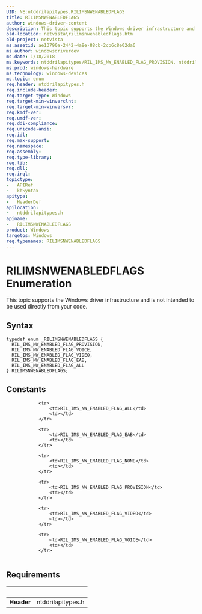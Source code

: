 ```yaml
---
UID: NE:ntddrilapitypes.RILIMSNWENABLEDFLAGS
title: RILIMSNWENABLEDFLAGS
author: windows-driver-content
description: This topic supports the Windows driver infrastructure and is not intended to be used directly from your code.
old-location: netvista\rilimsnwenabledflags.htm
old-project: netvista
ms.assetid: ae13790a-2442-4a8e-88cb-2cb6c8e02da6
ms.author: windowsdriverdev
ms.date: 1/18/2018
ms.keywords: ntddrilapitypes/RIL_IMS_NW_ENABLED_FLAG_PROVISION, ntddrilapitypes/RILIMSNWENABLEDFLAGS, RIL_IMS_NW_ENABLED_FLAG_EAB, RILIMSNWENABLEDFLAGS enumeration [Network Drivers Starting with Windows Vista], RIL_IMS_NW_ENABLED_FLAG_ALL, RILIMSNWENABLEDFLAGS, ntddrilapitypes/RIL_IMS_NW_ENABLED_FLAG_ALL, RIL_IMS_NW_ENABLED_FLAG_VOICE, RIL_IMS_NW_ENABLED_FLAG_VIDEO, RIL_IMS_NW_ENABLED_FLAG_PROVISION, ntddrilapitypes/RIL_IMS_NW_ENABLED_FLAG_VOICE, ntddrilapitypes/RIL_IMS_NW_ENABLED_FLAG_EAB, ntddrilapitypes/RIL_IMS_NW_ENABLED_FLAG_VIDEO, netvista.rilimsnwenabledflags
ms.prod: windows-hardware
ms.technology: windows-devices
ms.topic: enum
req.header: ntddrilapitypes.h
req.include-header: 
req.target-type: Windows
req.target-min-winverclnt: 
req.target-min-winversvr: 
req.kmdf-ver: 
req.umdf-ver: 
req.ddi-compliance: 
req.unicode-ansi: 
req.idl: 
req.max-support: 
req.namespace: 
req.assembly: 
req.type-library: 
req.lib: 
req.dll: 
req.irql: 
topictype:
-	APIRef
-	kbSyntax
apitype:
-	HeaderDef
apilocation:
-	ntddrilapitypes.h
apiname:
-	RILIMSNWENABLEDFLAGS
product: Windows
targetos: Windows
req.typenames: RILIMSNWENABLEDFLAGS
---
```


# RILIMSNWENABLEDFLAGS Enumeration
This topic supports the Windows driver infrastructure and is not intended to be used directly from your code.

## Syntax
````
typedef enum _RILIMSNWENABLEDFLAGS { 
  RIL_IMS_NW_ENABLED_FLAG_PROVISION,
  RIL_IMS_NW_ENABLED_FLAG_VOICE,
  RIL_IMS_NW_ENABLED_FLAG_VIDEO,
  RIL_IMS_NW_ENABLED_FLAG_EAB,
  RIL_IMS_NW_ENABLED_FLAG_ALL
} RILIMSNWENABLEDFLAGS;
````

## Constants

<table>
            
                <tr>
                    <td>RIL_IMS_NW_ENABLED_FLAG_ALL</td>
                    <td></td>
                </tr>
            
                <tr>
                    <td>RIL_IMS_NW_ENABLED_FLAG_EAB</td>
                    <td></td>
                </tr>
            
                <tr>
                    <td>RIL_IMS_NW_ENABLED_FLAG_NONE</td>
                    <td></td>
                </tr>
            
                <tr>
                    <td>RIL_IMS_NW_ENABLED_FLAG_PROVISION</td>
                    <td></td>
                </tr>
            
                <tr>
                    <td>RIL_IMS_NW_ENABLED_FLAG_VIDEO</td>
                    <td></td>
                </tr>
            
                <tr>
                    <td>RIL_IMS_NW_ENABLED_FLAG_VOICE</td>
                    <td></td>
                </tr>
</table>


## Requirements
| &nbsp; | &nbsp; |
| ---- |:---- |
| **Header** | ntddrilapitypes.h |